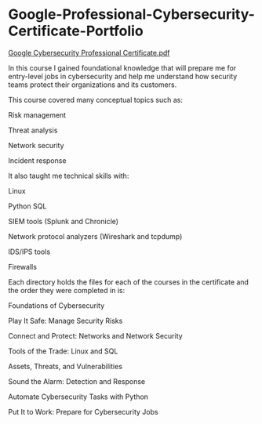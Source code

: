 # Google-Professional-Cybersecurity-Certificate-Portfolio

[Google Cybersecurity Professional Certificate.pdf](https://github.com/SHAHMIRk00/Google-Professional-Cybersecurity-Certificate-Portfolio/files/13773827/Google.Cybersecurity.Professional.Certificate.pdf)


In this course I gained foundational knowledge that will prepare me for entry-level jobs in cybersecurity and help me understand how security teams protect their organizations and its customers.

This course covered many conceptual topics such as:

Risk management

Threat analysis

Network security

Incident response



It also taught me technical skills with:

Linux

Python
SQL

SIEM tools (Splunk and Chronicle)

Network protocol analyzers (Wireshark and tcpdump)

IDS/IPS tools

Firewalls


Each directory holds the files for each of the courses in the certificate and the order they were completed in is:

Foundations of Cybersecurity

Play It Safe: Manage Security Risks

Connect and Protect: Networks and Network Security

Tools of the Trade: Linux and SQL

Assets, Threats, and Vulnerabilities

Sound the Alarm: Detection and Response

Automate Cybersecurity Tasks with Python

Put It to Work: Prepare for Cybersecurity Jobs
